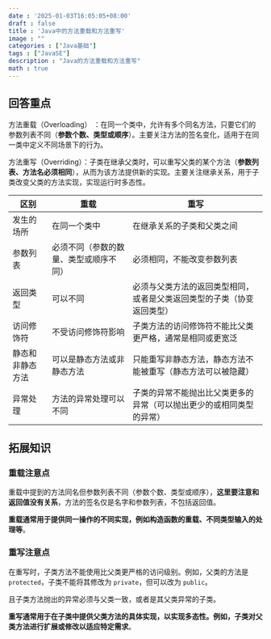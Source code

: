 ```yaml
---
date : '2025-01-03T16:05:05+08:00'
draft : false
title : 'Java中的方法重载和方法重写'
image : ""
categories : ["Java基础"]
tags : ["JavaSE"]
description : "Java的方法重载和方法重写"
math : true
---
```

## 回答重点

方法重载（Overloading） ：在同一个类中，允许有多个同名方法，只要它们的参数列表不同（**参数个数、类型或顺序**）。主要关注方法的签名变化，适用于在同一类中定义不同场景下的行为。

方法重写（Overriding）：子类在继承父类时，可以重写父类的某个方法（**参数列表、方法名必须相同**），从而为该方法提供新的实现。主要关注继承关系，用于子类改变父类的方法实现，实现运行时多态性。

| 区别             | 重载                                   | 重写                                                         |
| ---------------- | -------------------------------------- | ------------------------------------------------------------ |
| 发生的场所       | 在同一个类中                           | 在继承关系的子类和父类之间                                   |
| 参数列表         | 必须不同（参数的数量、类型或顺序不同） | 必须相同，不能改变参数列表                                   |
| 返回类型         | 可以不同                               | 必须与父类方法的返回类型相同，或者是父类返回类型的子类（协变返回类型） |
| 访问修饰符       | 不受访问修饰符影响                     | 子类方法的访问修饰符不能比父类更严格，通常是相同或更宽泛     |
| 静态和非静态方法 | 可以是静态方法或非静态方法             | 只能重写非静态方法，静态方法不能被重写（静态方法可以被隐藏） |
| 异常处理         | 方法的异常处理可以不同                 | 子类的异常不能抛出比父类更多的异常（可以抛出更少的或相同类型的异常） |

## 拓展知识

### 重载注意点

重载中提到的方法同名但参数列表不同（参数个数、类型或顺序），**这里要注意和返回值没有关系**，方法的签名仅是名字和参数列表，不包括返回值。

**重载通常用于提供同一操作的不同实现，例如构造函数的重载、不同类型输入的处理等**。

### 重写注意点

在重写时，子类方法不能使用比父类更严格的访问级别。例如，父类的方法是 `protected`，子类不能将其修改为 `private`，但可以改为 `public`。

且子类方法抛出的异常必须与父类一致，或者是其父类异常的子类。

**重写通常用于在子类中提供父类方法的具体实现，以实现多态性。例如，子类对父类方法进行扩展或修改以适应特定需求**。